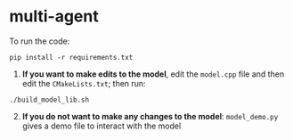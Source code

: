 # multi-agent

To run the code:

```
pip install -r requirements.txt
```

1. **If you want to make edits to the model**, edit the `model.cpp` file and then edit the `CMakeLists.txt`; then run:
```
./build_model_lib.sh
```
2. **If you do not want to make any changes to the model**:
`model_demo.py` gives a demo file to interact with the model